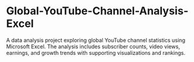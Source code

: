 # Global-YouTube-Channel-Analysis-Excel
A data analysis project exploring global YouTube channel statistics using Microsoft Excel. The analysis includes subscriber counts, video views, earnings, and growth trends with supporting visualizations and rankings.
